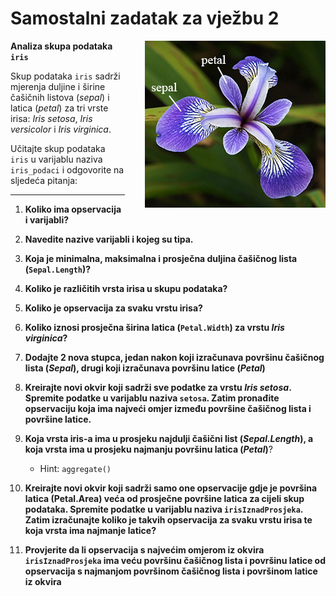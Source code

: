 <div class="body">

# Samostalni zadatak za vježbu 2

<img src="iris.png" style="float: right; margin-left: 32px;">

**Analiza skupa podataka `iris`**

Skup podataka `iris` sadrži mjerenja duljine i širine čašičnih listova (*sepal*) i latica (*petal*) za tri vrste irisa: *Iris setosa*, *Iris versicolor* i *Iris virginica*.

Učitajte skup podataka `iris` u varijablu naziva `iris_podaci` i odgovorite na sljedeća pitanja:

---

1. **Koliko ima opservacija i varijabli?**

2. **Navedite nazive varijabli i kojeg su tipa.**

3. **Koja je minimalna, maksimalna i prosječna duljina čašičnog lista (`Sepal.Length`)?**

4. **Koliko je različitih vrsta irisa u skupu podataka?**

5. **Koliko je opservacija za svaku vrstu irisa?**

6. **Koliko iznosi prosječna širina latica (`Petal.Width`) za vrstu *Iris virginica*?**

7. **Dodajte 2 nova stupca, jedan nakon koji izračunava površinu čašičnog lista (*Sepal*), drugi koji izračunava površinu latice (*Petal*)**

8. **Kreirajte novi okvir koji sadrži sve podatke za vrstu *Iris setosa*. Spremite podatke u varijablu naziva `setosa`. Zatim pronađite opservaciju koja ima najveći omjer između površine čašičnog lista i površine latice.**

9. **Koja vrsta **iris-a** ima u prosjeku najdulji čašični list (*Sepal.Length*), a koja vrsta ima u prosjeku najmanju površinu latica (*Petal*)**?
   - Hint: `aggregate()`

10. **Kreirajte novi okvir koji sadrži samo one opservacije gdje je površina latica (Petal.Area) veća od prosječne površine latica za cijeli skup podataka. Spremite podatke u varijablu naziva `irisIznadProsjeka`. Zatim izračunajte koliko je takvih opservacija za svaku vrstu irisa te koja vrsta ima najmanje latice?**

11. **Provjerite da li opservacija s najvećim omjerom iz okvira `irisIznadProsjeka` ima veću površinu čašičnog lista i površinu latice od opservacija s najmanjom površinom čašičnog lista i površinom latice iz okvira**

</div>